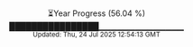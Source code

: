 <p align="center">
⏳Year Progress (56.04 %) <br>
████████████████▁▁▁▁▁▁▁▁▁▁▁▁▁▁ <br>
<sub>Updated: Thu, 24 Jul 2025 12:54:13 GMT</sub>
</p>

